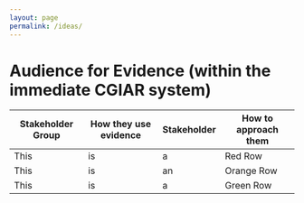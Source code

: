 ```yaml
---
layout: page
permalink: /ideas/
---
```




# Audience for Evidence (within the immediate CGIAR system)



| Stakeholder Group | How they use evidence | Stakeholder | How to approach them | 
| -- | -- | -- | -- |
| This | is | a | Red Row |
| This | is | an | Orange Row |
| This | is | a | Green Row |

